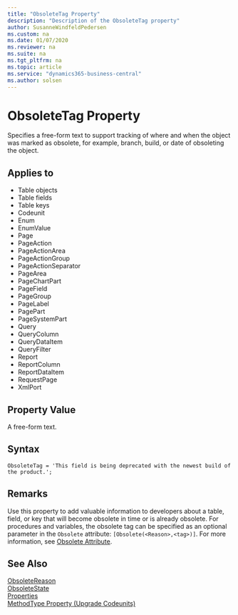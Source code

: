 ```yaml
---
title: "ObsoleteTag Property"
description: "Description of the ObsoleteTag property"
author: SusanneWindfeldPedersen
ms.custom: na
ms.date: 01/07/2020
ms.reviewer: na
ms.suite: na
ms.tgt_pltfrm: na
ms.topic: article
ms.service: "dynamics365-business-central"
ms.author: solsen
---
```


# ObsoleteTag Property
Specifies a free-form text to support tracking of where and when the object was marked as obsolete, for example, branch, build, or date of obsoleting the object.

## Applies to  

- Table objects
- Table fields
- Table keys
- Codeunit
- Enum
- EnumValue
- Page
- PageAction
- PageActionArea
- PageActionGroup
- PageActionSeparator
- PageArea
- PageChartPart
- PageField
- PageGroup
- PageLabel
- PagePart
- PageSystemPart
- Query
- QueryColumn
- QueryDataItem
- QueryFilter
- Report
- ReportColumn
- ReportDataItem
- RequestPage
- XmlPort
  
## Property Value  
A free-form text.

## Syntax
```
ObsoleteTag = 'This field is being deprecated with the newest build of the product.';
```

## Remarks  
Use this property to add valuable information to developers about a table, field, or key that will become obsolete in time or is already obsolete. For procedures and variables, the obsolete tag can be specified as an optional parameter in the `Obsolete` attribute: `[Obsolete(<Reason>,<tag>)]`. For more information, see [Obsolete Attribute](../methods/devenv-obsolete-attribute.md).

## See Also  
[ObsoleteReason](devenv-obsoletereason-property.md)  
[ObsoleteState](devenv-obsoletestate-property.md)  
[Properties](devenv-properties.md)  
[MethodType Property (Upgrade Codeunits)](../devenv-methodtype-property-upgrade-codeunits.md)  
